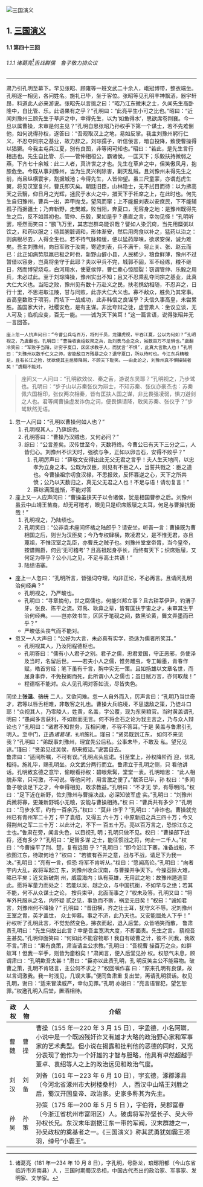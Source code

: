 ![三国演义](https://bkimg.cdn.bcebos.com/pic/a6efce1b9d16fdfaaf51419e70c59b5494eef01fcd22?x-bce-process=image/watermark,image_d2F0ZXIvYmFpa2UxODA=,g_7,xp_5,yp_5/format,f_auto)

## 1. [三国演义](https://baike.baidu.com/item/%E4%B8%89%E5%9B%BD%E6%BC%94%E4%B9%89/5782?fr=aladdin)

#### 1.1 第四十三回

###### 1.1.1 诸葛亮[^1]舌战群儒　鲁子敬力排众议

---

肃乃引孔明至幕下。早见张昭、顾雍等一班文武二十余人，峨冠博带，整衣端坐。孔明逐一相见，各问姓名。施礼已毕，坐于客位。张昭等见孔明丰神飘洒，器宇轩昂，料道此人必来游说。张昭先以言挑之曰：“昭乃江东微末之士，久闻先生高卧隆中，自比管、乐。此语果有之乎？”孔明曰：“此亮平生小可之比也。”昭曰：“近闻刘豫州三顾先生于草庐之中，幸得先生，以为‘如鱼得水’，思欲席卷荆襄。今一旦以属曹操，未审是何主见？”孔明自思张昭乃孙权手下第一个谋士，若不先难倒他，如何说得孙权，遂答曰：“吾观取汉上之地，易如反掌。我主刘豫州躬行仁义，不忍夺同宗之基业，故力辞之。刘琮孺子，听信佞言，暗自投降，致使曹操得以猖獗。今我主屯兵江夏，别有良图，非等闲可知也。”昭曰：“若此，是先生言行相违也。先生自比管、乐——管仲相桓公，霸诸侯，一匡天下；乐毅扶持微弱之燕，下齐七十余城：此二人者，真济世之才也。先生在草庐之中，但笑傲风月，抱膝危坐。今既从事刘豫州，当为生灵兴利除害，剿灭乱贼。且刘豫州未得先生之前，尚且纵横寰宇，割据城池；今得先生，人皆仰望。虽三尺童蒙，亦谓彪虎生翼，将见汉室复兴，曹氏即灭矣。朝廷旧臣，山林隐士，无不拭目而待：以为拂高天之云翳，仰日月之光辉，拯民于水火之中，措天下于衽席之上，在此时也。何先生自归豫州，曹兵一出，弃甲抛戈，望风而窜；上不能报刘表以安庶民，下不能辅孤子而据疆土；乃弃新野，走樊城，败当阳，奔夏口，无容身之地：是豫州既得先生之后，反不如其初也。管仲、乐毅，果如是乎？愚直之言，幸勿见怪！”孔明听罢，哑然而笑曰：“鹏飞万里，其志岂群鸟能识哉？譬如人染沉疴，当先用糜粥以饮之，和药以服之；待其腑脏调和，形体渐安，然后用肉食以补之，猛药以治之：则病根尽去，人得全生也。若不待气脉和缓，便以猛药厚味，欲求安保，诚为难矣。吾主刘豫州，向日军败于汝南，寄迹刘表，兵不满千，将止关、张、赵云而已：此正如病势尫羸已极之时也，新野山僻小县，人民稀少，粮食鲜薄，豫州不过暂借以容身，岂真将坐守于此耶？夫以甲兵不完，城郭不固，军不经练，粮不继日，然而博望烧屯，白河用水，使夏侯惇，曹仁辈心惊胆裂：窃谓管仲、乐毅之用兵，未必过此。至于刘琮降操，豫州实出不知；且又不忍乘乱夺同宗之基业，此真大仁大义也。当阳之败，豫州见有数十万赴义之民，扶老携幼相随，不忍弃之，日行十里，不思进取江陵，甘与同败，此亦大仁大义也。寡不敌众，胜负乃其常事。昔高皇数败于项羽，而垓下一战成功，此非韩信之良谋乎？夫信久事高皇，未尝累胜。盖国家大计，社稷安危，是有主谋。非比夸辩之徒，虚誉欺人：坐议立谈，无人可及；临机应变，百无一能。——诚为天下笑耳！”这一篇言语，说得张昭并无一言回答。

```
座上忽一人抗声问曰：“今曹公兵屯百万，将列千员，龙骧虎视，平吞江夏，公以为何如？”孔明视之，乃虞翻也。孔明曰：“曹操收袁绍蚁聚之兵，劫刘表乌合之众，虽数百万不足惧也。”虞翻冷笑曰：“军败于当阳，计穷于夏口，区区求教于人，而犹言‘不惧’，此真大言欺人也！”孔明曰：“刘豫州以数千仁义之师，安能敌百万残暴之众？退守夏口，所以待时也。今江东兵精粮足，且有长江之险，犹欲使其主屈膝降贼，不顾天下耻笑。——由此论之，刘豫州真不惧操贼者矣！”虞翻不能对。
```

> 座间又一人问曰：“孔明欲效仪、秦之舌，游说东吴耶？”孔明视之，乃步骘也。孔明曰：“步子山以苏秦张仪为辩士，不知苏秦、张仪亦豪杰也：苏秦佩六国相印，张仪两次相秦，皆有匡扶人国之谋，非比畏强凌弱，惧刀避剑之人也。君等闻曹操虚发诈伪之词，便畏惧请降，敢笑苏秦、张仪乎？”步骘默然无语。

1. 忽一人问曰：“孔明以曹操何如人也？”
   1. 孔明视其人，乃薛综也。
   2. 孔明答曰：“曹操乃汉贼也，又何必问？”
   3. 综曰：“公言差矣。汉传世至今，天数将终。今曹公已有天下三分之二，人皆归心。刘豫州不识天时，强欲与争，正如以卵击石，安得不败乎？”
      1. 孔明厉声曰：“薛敬文安得出此无父无君之言乎！夫人生天地间，以忠孝为立身之本。公既为汉臣，则见有不臣之人，当誓共戮之：臣之道也。今曹操祖宗叨食汉禄，不思报效，反怀篡逆之心，天下之所共愤；公乃以天数归之，真无父无君之人也！不足与语！请勿复言！”
      2. 薛综满面羞惭，不能对答
2. 座上又一人应声问曰：“曹操虽挟天子以令诸侯，犹是相国曹参之后。刘豫州虽云中山靖王苗裔，却无可稽考，眼见只是织席贩屦之夫耳，何足与曹操抗衡哉！”
   1. 孔明视之，乃陆绩也。
   2. 孔明笑曰：“公非袁术座间怀橘之陆郎乎？请安坐，听吾一言：曹操既为曹相国之后，则世为汉臣矣；今乃专权肆横，欺凌君父，是不惟无君，亦且蔑祖，不惟汉室之乱臣，亦曹氏之贼子也。刘豫州堂堂帝胄，当今皇帝，按谱赐爵，何云‘无可稽考’？且高祖起身亭长，而终有天下；织席贩屦，又何足为辱乎？公小儿之见，不足与高士共语！”
   3. 陆绩语塞。

- 座上一人忽曰：“孔明所言，皆强词夺理，均非正论，不必再言。且请问孔明治何经典？”
  - 孔明视之，乃严畯也。
  - 孔明曰：“寻章摘句，世之腐儒也，何能兴邦立事？且古耕莘伊尹，钓渭子牙，张良、陈平之流。邓禹、耿弇之辈，皆有匡扶宇宙之才，未审其生平治何经典。——岂亦效书生，区区于笔砚之间，数黑论黄，舞文弄墨而已乎？”
  - 严畯低头丧气而不能对。
- 忽又一人大声曰：“公好为大言，未必真有实学，恐适为儒者所笑耳。”
  - 孔明视其人，乃汝阳程德枢也。
  - 孔明答曰：“儒有小人君子之别。君子之儒，忠君爱国，守正恶邪，务使泽及当时，名留后世。——若夫小人之儒，惟务雕虫，专工翰墨，青春作赋，皓首穷经；笔下虽有千言，胸中实无一策。且如扬雄以文章名世，而屈身事莽，不免投阁而死，此所谓小人之儒也；虽日赋万言，亦何取哉！”
  - 程德枢不能对。众人见孔明对答如流，尽皆失色。

同坐上**张温**、~~骆统~~
二人，又欲问难。忽一人自外而入，厉声言曰：“孔明乃当世奇才，君等以唇舌相难，非敬客之礼也。曹操大兵临境，不思退敌之策，乃徒斗口耶！”众视其人，乃零陵人，姓黄，名盖，字公覆，现为东吴粮官。当时黄盖谓孔明曰：“愚闻多言获利，不如默而无言。何不将金石之论为我主言之，乃与众人辩论也？”孔明曰：“诸君不知世务，互相问难，不容不答耳。”于是
黄盖与鲁肃引孔明入。至中门，正遇*诸葛瑾*，`孔明`施礼。瑾曰：“贤弟既到江东， 如何不来见我？”孔明曰：“弟既事刘豫州，理宜先公后私。公事未毕，不敢及 私。望兄见谅。”瑾曰：“贤弟见过吴侯，却来叙话。”说罢自去。  
鲁肃曰：“适间所嘱，不可有误。”孔明点头应诺。引至堂上，孙权降阶而 迎，优礼相待。施礼毕，赐孔明坐。众文武分两行而立。鲁肃立于孔明之侧，只 看他讲话。孔明致玄德之意毕，偷眼看孙权：碧眼紫髯，堂堂一表。孔明暗思：
“此人相貌非常，只可激，不可说。等他问时，用言激之便了。”献茶已毕，孙 权曰：“多闻鲁子敬谈足下之才，今幸得相见，敢求教益。”孔明曰：“不才无 学，有辱明问。”权曰：“足下近在新野，佐刘豫州与曹操决战，必深知彼军虚
实。”孔明曰：“刘豫州兵微将寡，更兼新野城小无粮，安能与曹操相持。”权 曰：“曹兵共有多少？”孔明曰：“马步水军，约有一百余万。”权曰：“莫非 诈乎？”孔明曰：“非诈也。曹操就兖州已有青州军二十万；平了袁绍，又得五
六十万；中原新招之兵三四十万；今又得荆州之军二三十万：以此计之，不下一 百五十万。亮以百万言之，恐惊江东之士也。”鲁肃在旁，闻言失色，以目视孔 明；孔明只做不见。权曰：“曹操部下战将，还有多少？”孔明曰：“足智多谋
之士，能征惯战之将，何止一二千人。”权曰：“今曹操平了荆、楚，复有远图 乎？”孔明曰：“即今沿江下寨，准备战船，不欲图江东，待取何地？”权曰： “若彼有吞并之意，战与不战，请足下为我一决。”孔明曰：“亮有一言，但恐
将军不肯听从。”权曰：“愿闻高论。”孔明曰：“向者宇内大乱，故将军起江 东，刘豫州收众汉南，与曹操并争天下。今操芟除大难，略已平矣；近又新破荆 州，威震海内；纵有英雄，无用武之地：故豫州遁逃至此。愿将军量力而处之：
若能以吴、越之众，与中国抗衡，不如早与之绝；若其不能，何不从众谋士之论， 按兵束甲，北面而事之？”权未及答。孔明又曰：“将军外托服从之名，内怀疑 贰之见，事急而不断，祸至无日矣！”权曰：“诚如君言，刘豫州何不降操？”
孔明曰：“昔田横，齐之壮士耳，犹守义不辱。况刘豫州王室之胄，英才盖世， 众士仰慕。事之不济，此乃天也。又安能屈处人下乎！” 孙权听了孔明此言，不觉勃然变色，拂衣而起，退入后堂。众皆哂笑而散，
鲁肃责孔明曰：“先生何故出此言？幸是吾主宽洪大度，不即面责。先生之言， 藐视吾主甚矣。”孔明仰面笑曰：“何如此不能容物耶！我自有破曹之计，彼不 问我，我故不言。”肃曰：“果有良策，肃当请主公求教。”孔明曰：“吾视曹
操百万之众，如群蚁耳！但我一举手，则皆为齑粉矣！”肃闻言，便入后堂见孙 权。权怒气未息，顾谓肃曰：“孔明欺吾太甚！”肃曰：“臣亦以此责孔明，孔 明反笑主公不能容物。破曹之策，孔明不肯轻言，主公何不求之？”权回嗔作喜
曰：“原来孔明有良谋，故以言词激我。我一时浅见，几误大事。”便同鲁肃重 复出堂，再请孔明叙话。权见孔明，谢曰：“适来冒渎威严，幸勿见罪。”孔明 亦谢曰：“亮言语冒犯，望乞恕罪。”权邀孔明入后堂，置酒相待。

[^1]: 诸葛亮（181 年—234 年 10 月 8 日），字孔明，号卧龙，琅琊阳都（今山东省临沂市沂南县）人 ，三国时期蜀汉丞相，中国古代杰出的政治家、军事家、发明家、文学家。

| 政权 | 人物 | 介绍                                                                                                                                                                                                                                                     |
| ---- | ---- | -------------------------------------------------------------------------------------------------------------------------------------------------------------------------------------------------------------------------------------------------------- |
| 曹魏 | 曹操 | 曹操（155 年—220 年 3 月 15 日），字孟德，小名阿瞒，小说中是一个既凶残奸诈又有雄才大略的政治野心家和军事家的艺术典型。但小说在揭露和批判他的恶德的同时，又充分表现了他作为一个奸雄的才智与胆略，他具有卓然超越于董卓、袁绍等人之上的政治远见和政治气度。 |
| 刘汉 | 刘备 | 刘备（161 年－223 年 6 月 10 日），字玄德，涿郡涿县（今河北省涿州市大树楼桑村） 人，西汉中山靖王刘胜之后，蜀汉开国皇帝、政治家。史家多称其为先主。                                                                                                       |
| 孙吴 | 孙策 | 孙策（175 年—200 年 5 月 5 日 ），字伯符，吴郡富春（今浙江省杭州市富阳区）人。破虏将军孙坚长子、吴大帝孙权长兄。东汉末年割据江东一带的军阀，汉末群雄之一，孙吴政权的奠基者之一。《三国演义》称其武勇犹如霸王项羽，绰号“小霸王”。                         |
